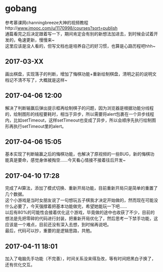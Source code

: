 # gobang
参考慕课网channingbreeze大神的视频教程http://www.imooc.com/u/1170998/courses?sort=publish  
通篇看完之后决定跟着写一下，期间肯定会有别的新想法加进去，到时候会试着开发的，龟速更新，慢慢来~  
这里应该是没人看的，但写文档也是培养自己的好习惯，也算是心路历程吧hhh~
## 2017-03-XX
画出棋盘，实现落子的判断，增加了悔棋功能+重新绘制棋盘，清明之前的说明文档记不清不写了，大概就是这样~
## 2017-04-06 12:00
解决了判断输赢后弹出提示框再绘制棋子的问题，因为浏览器是根据功能分线程的，绘制图形的线程要耗时，相当于异步，所以需要将alert包裹在一个异步线程内，比如setTimeout，这样setTimeout也变成了异步，所以会顺序先执行绘制图形再执行setTimeout里的alert。
## 2017-04-06 15:05
基本实现了判断输赢之后的悔棋功能，也解决了原视频的一些BUG，新的悔棋功能真是要命，感觉身体被掏空……今天看心情接不接着往后开发~
## 2017-04-10 17:28
完成了AI算法，添加了模式切换、重新开局功能，目前重新开局只是简单的重置了几个数据。  
这个小游戏是当时女朋友说了一句想玩五子棋我才决定开始做的，然而现在可能没什么必要了，今天强撑着把基本功能做完，希望她能玩一下吧……  
以后有80%的可能性会接着优化这个游戏，毕竟做的途中也收获了不少，目前的想法是先把零碎的代码进行封装，把重新开局优化了，然后思考一下禁手功能，这应该是一个难点，目前还没有深入去想，到时候再说吧。  
最后，代码可以抄，重要的是逻辑思路，共勉。
## 2017-04-11 18:01
加入了电脑先手功能（不完善），时间关系没来得及改，等有时间把黑白子换了，还有优化交互。